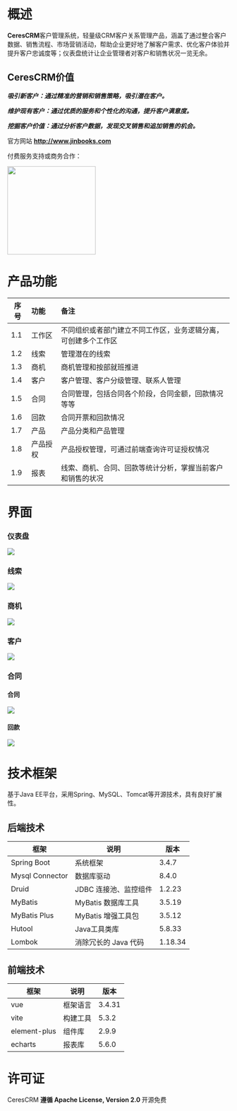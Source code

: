 # 概述

<b>CeresCRM</b>客户管理系统，轻量级CRM客户关系管理产品，涵盖了通过整合客户数据、销售流程、市场营销活动，帮助企业更好地了解客户需求、优化客户体验并提升客户忠诚度等；仪表盘统计让企业管理者对客户和销售状况一览无余。

## CeresCRM价值
***吸引新客户：通过精准的营销和销售策略，吸引潜在客户。***

***维护现有客户：通过优质的服务和个性化的沟通，提升客户满意度。***

***挖掘客户价值：通过分析客户数据，发现交叉销售和追加销售的机会。***


官方网站  <a href="http://www.jinbooks.com" target="_blank"><b>http://www.jinbooks.com</b></a> 

付费服务支持或商务合作：

<img src="https://gitee.com/jinbooks/cerescrm/raw/main/images/weixin.jpg?raw=true" width="200px" />


 
# 产品功能


| 序号    | 功能    |  备注    | 
| --------| :-----  |  :-----  | 
| 1.1     | 工作区        | 不同组织或者部门建立不同工作区，业务逻辑分离，可创建多个工作区| 
| 1.2     | 线索          | 管理潜在的线索| 
| 1.3     | 商机          | 商机管理和按部就班推进| 
| 1.4     | 客户          | 客户管理、客户分级管理、联系人管理| 
| 1.5     | 合同          | 合同管理，包括合同各个阶段，合同金额，回款情况等等| 
| 1.6     | 回款          | 合同开票和回款情况| 
| 1.7     | 产品          | 产品分类和产品管理| 
| 1.8     | 产品授权      | 产品授权管理，可通过前端查询许可证授权情况| 
| 1.9     | 报表          | 线索、商机、合同、回款等统计分析，掌握当前客户和销售的状况| 


# 界面

### 仪表盘
<img src="https://gitee.com/jinbooks/cerescrm/raw/main/images/dashbord.png?raw=true"/>


### 线索
<img src="https://gitee.com/jinbooks/cerescrm/raw/main/images/lead.png?raw=true"/>

### 商机
<img src="https://gitee.com/jinbooks/cerescrm/raw/main/images/opportunity.png?raw=true"/>

### 客户
<img src="https://gitee.com/jinbooks/cerescrm/raw/main/images/customer.png?raw=true"/>


### 合同
#### 合同
<img src="https://gitee.com/jinbooks/cerescrm/raw/main/images/contract.png?raw=true"/>

#### 回款
<img src="https://gitee.com/jinbooks/cerescrm/raw/main/images/payment.png?raw=true"/>


# 技术框架

基于Java EE平台，采用Spring、MySQL、Tomcat等开源技术，具有良好扩展性。 

## 后端技术

| 框架                     | 说明            | 版本     |
|------------------------|---------------|--------|
| Spring Boot            | 系统框架             | 3.4.7 |
| Mysql Connector        | 数据库驱动           | 8.4.0 |
| Druid                  | JDBC 连接池、监控组件 |1.2.23 |
| MyBatis                | MyBatis 数据库工具   | 3.5.19 | 
| MyBatis Plus           | MyBatis 增强工具包   | 3.5.12 | 
| Hutool                 | Java工具类库         | 5.8.33 | 
| Lombok                 | 消除冗长的 Java 代码 | 1.18.34 | 


## 前端技术

| 框架           | 说明        | 版本     |
|--------------|-----------|--------|
| vue          | 框架语言      |3.4.31 |
| vite         | 构建工具      |5.3.2 |
| element-plus | 组件库        |2.9.9 |
| echarts      | 报表库        |5.6.0 |

# 许可证

CeresCRM <b>遵循 Apache License, Version 2.0 </b> 开源免费

